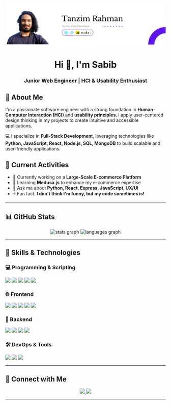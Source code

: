 # ![Banner](https://github.com/iamSabib/iamSabib/blob/main/banner.png)

<h1 align="center">Hi 👋, I'm Sabib</h1>
<h3 align="center">Junior Web Engineer | HCI & Usability Enthusiast</h3>

## 🧐 About Me  
I'm a passionate software engineer with a strong foundation in **Human-Computer Interaction (HCI)** and **usability principles**. I apply user-centered design thinking in my projects to create intuitive and accessible applications.  

💻 I specialize in **Full-Stack Development**, leveraging technologies like **Python, JavaScript, React, Node.js, SQL, MongoDB** to build scalable and user-friendly applications.  


## 🚀 Current Activities  
- 🔭 Currently working on a **Large-Scale E-commerce Platform**  
- 🌱 Learning **Medusa.js** to enhance my e-commerce expertise  
- 💬 Ask me about **Python, React, Express, JavaScript, UX/UI**  
- ⚡ Fun fact: **I don't think I'm funny, but my code sometimes is!**  

---

## 📊 GitHub Stats  
<div align="center">
  <img src="https://github-readme-stats.vercel.app/api?username=iamSabib&hide_title=false&hide_rank=false&show_icons=true&include_all_commits=true&count_private=true&disable_animations=false&theme=dracula&locale=en&hide_border=false&order=1" height="150" alt="stats graph" />
  <img src="https://github-readme-stats.vercel.app/api/top-langs?username=iamSabib&locale=en&hide_title=false&layout=compact&card_width=320&langs_count=5&theme=dracula&hide_border=false&order=2" height="150" alt="languages graph" />
</div>

---

## 🔧 Skills & Technologies  

### 💻 Programming & Scripting  
<div>
      <img src="https://img.shields.io/badge/Python-3776AB?style=for-the-badge&logo=python&logoColor=white" height="30" />
      <img src="https://img.shields.io/badge/JavaScript-F7DF1E?style=for-the-badge&logo=javascript&logoColor=black" height="30" />
      <img src="https://img.shields.io/badge/TypeScript-3178C6?style=for-the-badge&logo=typescript&logoColor=white" height="30" />
      <img src="https://img.shields.io/badge/C-00599C?style=for-the-badge&logo=c&logoColor=white" height="30" />
      <img src="https://img.shields.io/badge/Java-ED8B00?style=for-the-badge&logo=java&logoColor=white" height="30" />
    </div>

### 🌐 Frontend  
<div>
      <img src="https://img.shields.io/badge/React-61DAFB?style=for-the-badge&logo=react&logoColor=black" height="30" />
      <img src="https://img.shields.io/badge/TailwindCSS-06B6D4?style=for-the-badge&logo=tailwindcss&logoColor=white" height="30" />
      <img src="https://img.shields.io/badge/HTML5-E34F26?style=for-the-badge&logo=html5&logoColor=white" height="30" />
      <img src="https://img.shields.io/badge/CSS3-1572B6?style=for-the-badge&logo=css3&logoColor=white" height="30" />
      <img src="https://img.shields.io/badge/Figma-F24E1E?style=for-the-badge&logo=figma&logoColor=white" height="30" />
    </div>

### 🔧 Backend  
<div>
      <img src="https://img.shields.io/badge/Node.js-339933?style=for-the-badge&logo=nodedotjs&logoColor=white" height="30" />
      <img src="https://img.shields.io/badge/Express.js-000000?style=for-the-badge&logo=express&logoColor=white" height="30" />
      <img src="https://img.shields.io/badge/MongoDB-47A248?style=for-the-badge&logo=mongodb&logoColor=white" height="30" />
      <img src="https://img.shields.io/badge/MySQL-4479A1?style=for-the-badge&logo=mysql&logoColor=white" height="30" />
    </div>

### 🛠 DevOps & Tools  
<div>
      <img src="https://img.shields.io/badge/Docker-2496ED?style=for-the-badge&logo=docker&logoColor=white" height="30" />
      <img src="https://img.shields.io/badge/Git-F05032?style=for-the-badge&logo=git&logoColor=white" height="30" />
      <img src="https://img.shields.io/badge/Linux-FCC624?style=for-the-badge&logo=linux&logoColor=black" height="30" />
    </div>

---

## 📱 Connect with Me  
<div align="center">
  <a href="https://www.facebook.com/tanzim.rahman.545/" target="_blank">
    <img src="https://img.shields.io/badge/Facebook-1877F2?style=for-the-badge&logo=facebook&logoColor=white" height="30" />
  </a>
  <a href="https://x.com/RahmanTanz40859" target="_blank">
    <img src="https://img.shields.io/badge/Twitter-1DA1F2?style=for-the-badge&logo=twitter&logoColor=white" height="30" />
  </a>
</div>

---

